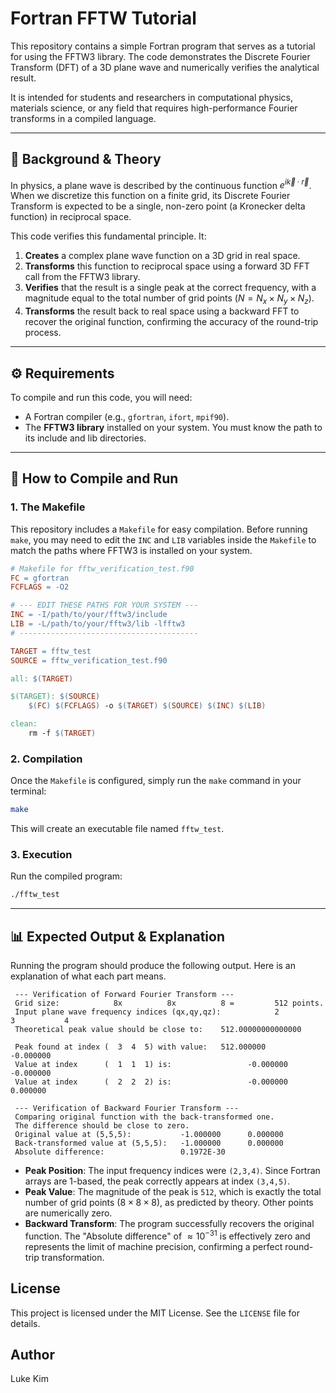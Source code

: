 # Fortran FFTW Tutorial

This repository contains a simple Fortran program that serves as a tutorial for using the FFTW3 library. The code demonstrates the Discrete Fourier Transform (DFT) of a 3D plane wave and numerically verifies the analytical result.

It is intended for students and researchers in computational physics, materials science, or any field that requires high-performance Fourier transforms in a compiled language.

---

## 📖 Background & Theory

In physics, a plane wave is described by the continuous function $e^{i\vec{k} \cdot \vec{r}}$. When we discretize this function on a finite grid, its Discrete Fourier Transform is expected to be a single, non-zero point (a Kronecker delta function) in reciprocal space.

This code verifies this fundamental principle. It:
1.  **Creates** a complex plane wave function on a 3D grid in real space.
2.  **Transforms** this function to reciprocal space using a forward 3D FFT call from the FFTW3 library.
3.  **Verifies** that the result is a single peak at the correct frequency, with a magnitude equal to the total number of grid points ($N = N_x \times N_y \times N_z$).
4.  **Transforms** the result back to real space using a backward FFT to recover the original function, confirming the accuracy of the round-trip process.

---

## ⚙️ Requirements

To compile and run this code, you will need:
* A Fortran compiler (e.g., `gfortran`, `ifort`, `mpif90`).
* The **FFTW3 library** installed on your system. You must know the path to its include and lib directories.

---

## 🚀 How to Compile and Run

### 1. The Makefile
This repository includes a `Makefile` for easy compilation. Before running `make`, you may need to edit the `INC` and `LIB` variables inside the `Makefile` to match the paths where FFTW3 is installed on your system.

```makefile
# Makefile for fftw_verification_test.f90
FC = gfortran
FCFLAGS = -O2

# --- EDIT THESE PATHS FOR YOUR SYSTEM ---
INC = -I/path/to/your/fftw3/include
LIB = -L/path/to/your/fftw3/lib -lfftw3
# ----------------------------------------

TARGET = fftw_test
SOURCE = fftw_verification_test.f90

all: $(TARGET)

$(TARGET): $(SOURCE)
	$(FC) $(FCFLAGS) -o $(TARGET) $(SOURCE) $(INC) $(LIB)

clean:
	rm -f $(TARGET)
```

### 2. Compilation
Once the `Makefile` is configured, simply run the `make` command in your terminal:
```bash
make
```
This will create an executable file named `fftw_test`.

### 3. Execution
Run the compiled program:
```bash
./fftw_test
```

---

## 📊 Expected Output & Explanation

Running the program should produce the following output. Here is an explanation of what each part means.

```
 --- Verification of Forward Fourier Transform ---
 Grid size:            8x          8x          8 =         512 points.
 Input plane wave frequency indices (qx,qy,qz):            2           3           4
 Theoretical peak value should be close to:    512.00000000000000

 Peak found at index (  3  4  5) with value:   512.000000     -0.000000
 Value at index      (  1  1  1) is:                 -0.000000     -0.000000
 Value at index      (  2  2  2) is:                 -0.000000      0.000000

 --- Verification of Backward Fourier Transform ---
 Comparing original function with the back-transformed one.
 The difference should be close to zero.
 Original value at (5,5,5):           -1.000000      0.000000
 Back-transformed value at (5,5,5):   -1.000000      0.000000
 Absolute difference:                 0.1972E-30
```

* **Peak Position**: The input frequency indices were `(2,3,4)`. Since Fortran arrays are 1-based, the peak correctly appears at index `(3,4,5)`.
* **Peak Value**: The magnitude of the peak is `512`, which is exactly the total number of grid points ($8 \times 8 \times 8$), as predicted by theory. Other points are numerically zero.
* **Backward Transform**: The program successfully recovers the original function. The "Absolute difference" of $\approx 10^{-31}$ is effectively zero and represents the limit of machine precision, confirming a perfect round-trip transformation.

## License
This project is licensed under the MIT License. See the `LICENSE` file for details.
## Author
Luke Kim

